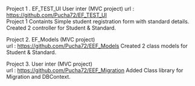 Project 1 . EF_TEST_UI  User inter (MVC project)
url : https://github.com/Pucha72/EF_TEST_UI  
  Project 1 Containts Simple student registration form with standard details. Created 2 controller for Student & Standard.

Project 2. EF_Models   (MVC project)  
url :  https://github.com/Pucha72/EEF_Models
   Created 2 class models for Student & Standard.  

Project 3. User inter (MVC project)  
url :  https://github.com/Pucha72/EEF_Migration
 Added Class library for Migration and DBContext.
